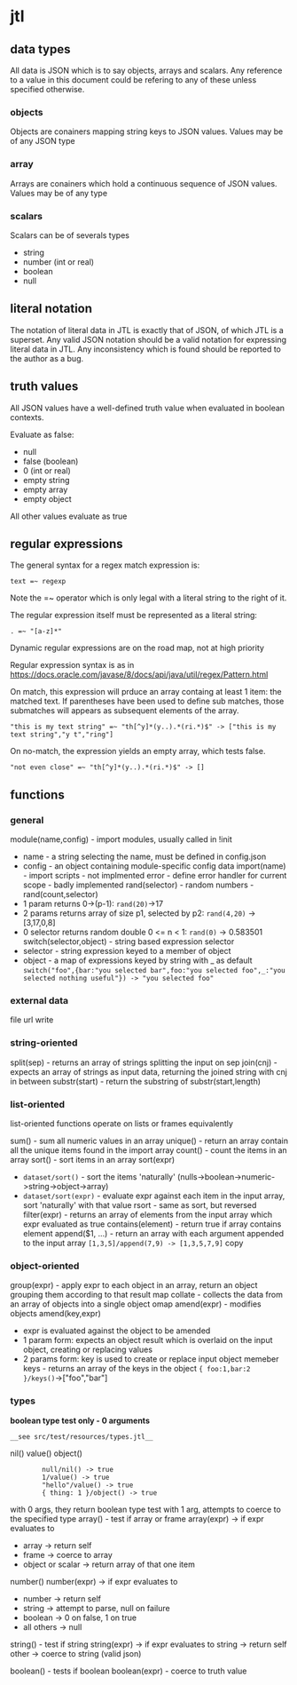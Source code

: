 # jtl

## data types 
All data is JSON which is to say objects, arrays and scalars. Any reference to a value in this document could be refering to any of these unless specified otherwise.

### objects 
Objects are conainers mapping string keys to JSON values.  Values may be of any JSON type

### array 
Arrays are conainers which hold a continuous sequence of JSON values.  Values may be of any type

### scalars 
Scalars can be of severals types
* string
* number (int or real)
* boolean
* null

## literal notation 
The notation of literal data in JTL is exactly that of JSON, of which JTL is a superset. Any valid JSON notation should be a valid notation
for expressing literal data in JTL.  Any inconsistency which is found should be reported to the author as a bug.
 	
## truth values 
All JSON values have a well-defined truth value when evaluated in boolean contexts.

Evaluate as false:
* null
* false (boolean)
* 0 (int or real)
* empty string
* empty array
* empty object

All other values evaluate as true

## regular expressions 
The general syntax for a regex match expression is:
	
`text =~ regexp`

Note the =~ operator which is only legal with a literal string to the right of it.


The regular expression itself must be represented as a literal string:

`. =~ "[a-z]*"`
	
Dynamic regular expressions are on the road map, not at high priority

Regular expression syntax is as in https://docs.oracle.com/javase/8/docs/api/java/util/regex/Pattern.html


On match, this expression will prduce an array containg at least 1 item: the matched text.  If parentheses have been used to define sub matches, those submatches will appears as subsequent elements of the array.

`"this is my text string" =~ "th[^y]*(y..).*(ri.*)$" -> ["this is my text string","y t","ring"]`

On no-match, the expression yields an empty array, which tests false.

`"not even close" =~ "th[^y]*(y..).*(ri.*)$" -> []`

## functions 

### general 
module(name,config)  - import modules, usually called in !init
* name - a string selecting the name, must be defined in config.json
* config - an object containing module-specific config data
import(name) - import scripts - not implmented
error - define error handler for current scope - badly implemented
rand(selector) - random numbers - 
rand(count,selector)
* 1 param returns 0->(p-1): `rand(20)`->17
* 2 params returns array of size p1, selected by p2: `rand(4,20)` -> [3,17,0,8]
* 0 selector returns random double 0 <= n < 1: `rand(0)` -> 0.583501
switch(selector,object) - string based expression selector
* selector - string expression keyed to a member of object
* object - a map of expressions keyed by string with _ as default
 `switch("foo",{bar:"you selected bar",foo:"you selected foo",_:"you selected nothing useful"}) -> "you selected foo"`
			

### external data 
file
url
write

		
### string-oriented 
split(sep) - returns an array of strings splitting the input on sep
join(cnj) - expects an array of strings as input data, returning the joined string with cnj in between
substr(start) - return the substring of 
substr(start,length)
		
### list-oriented 
list-oriented functions operate on lists or frames equivalently

sum() - sum all numeric values in an array
unique() - return an array contain all the unique items found in the import array
count() - count the items in an array
sort() - sort items in an array
sort(expr)
* `dataset/sort()` - sort the items 'naturally' (nulls->boolean->numeric->string->object->array)
* `dataset/sort(expr)` - evaluate expr against each item in the input array, sort 'naturally' with that value
rsort - same as sort, but reversed
filter(expr) - returns an array of elements from the input array which expr evaluated as true
contains(element) - return true if array contains element
append($1, ...)  - return an array with each argument appended to the input array
 `[1,3,5]/append(7,9) -> [1,3,5,7,9]`
copy
      

### object-oriented 
group(expr) - apply expr to each object in an array, return an object grouping them according to that result
map
collate - collects the data from an array of objects into a single object
omap
amend(expr) - modifies objects
amend(key,expr)
* expr is evaluated against the object to be amended
* 1 param form: expects an object result which is overlaid on the input object, creating or replacing values
* 2 params form: key is used to create or replace input object memeber
keys - returns an array of the keys in the object
			`{ foo:1,bar:2 }/keys()`->["foo","bar"]

### types 
  __boolean type test only - 0 arguments__
  
    __see src/test/resources/types.jtl__
nil()
value()
object()

```
		null/nil() -> true
		1/value() -> true
		"hello"/value() -> true
		{ thing: 1 }/object() -> true
```

with 0 args, they return boolean type test
with 1 arg, attempts to coerce to the specified type
array() - test if array or frame
array(expr) -> if expr evaluates to
* array -> return self
* frame -> coerce to array
* object or scalar -> return array of that one item

number()
number(expr) -> if expr evaluates to
* number -> return self
* string -> attempt to parse, null on failure
* boolean -> 0 on false, 1 on true
* all others -> null

string() - test if string
string(expr) -> if expr evaluates to
string -> return self
other -> coerce to string (valid json)

boolean() - tests if boolean
boolean(expr) - coerce to truth value
